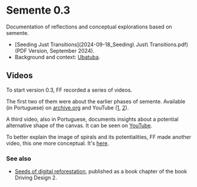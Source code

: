 # Semente 0.3

Documentation of reflections and conceptual explorations based on semente.

- [Seeding Just Transitions](2024-09-18_Seeding\ Just\ Transitions.pdf) (PDF Version, September 2024).
- Background and context: [Ubatuba](../karumbe/Ubatuba-2025.md).

## Videos

To start version 0.3, FF recorded a series of videos. 

The first two of them were about the earlier phases of semente. Available (in Portuguese) on [archive.org](https://archive.org/details/2024-semente-02) and YouTube ([1](https://www.youtube.com/watch?v=835XcMYHLgg&list=PLSHdLCc8rAquu46BlqJEdqhrHafv-kIHU&index=3), [2](https://www.youtube.com/watch?v=XlBeTCCfTnc&list=PLSHdLCc8rAquu46BlqJEdqhrHafv-kIHU&index=4)).

A third video, also in Portuguese, documents insights about a potential alternative shape of the canvas. It can be seen on [YouTube](https://www.youtube.com/watch?v=KMt-VVZk9-o).

To better explain the image of spirals and its potentialities, FF made another video, this one more conceptual. It's [here](https://www.youtube.com/watch?v=3FVgJoglx7g).


### See also

- [Seeds of digital reforestation](https://is.efeefe.me/stuff/seeds-digital-reforestation), published as a book chapter of the book Driving Design 2.